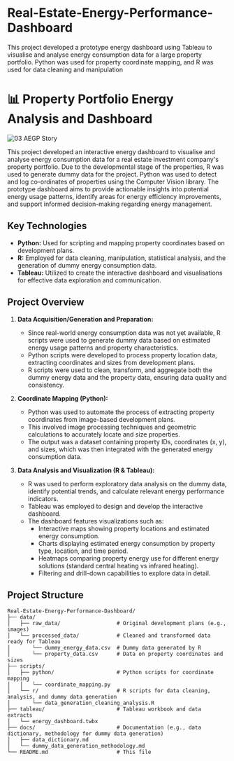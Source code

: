 # Real-Estate-Energy-Performance-Dashboard
This project developed a prototype energy dashboard using Tableau to visualise and analyse energy consumption data for a large property portfolio. Python was used for property coordinate mapping, and R was used for data cleaning and manipulation

# 📊 Property Portfolio Energy Analysis and Dashboard

![03 AEGP Story](https://github.com/user-attachments/assets/482d32ef-8190-49a0-bc71-e16ef1194814)

This project developed an interactive energy dashboard to visualise and analyse energy consumption data for a real estate investment company's property portfolio. Due to the developmental stage of the properties, R was used to generate dummy data for the project. Python was used to detect and log co-ordinates of properties using the Computer Vision library. The prototype dashboard aims to provide actionable insights into potential energy usage patterns, identify areas for energy efficiency improvements, and support informed decision-making regarding energy management.

## Key Technologies

* **Python:** Used for scripting and mapping property coordinates based on development plans.
* **R:** Employed for data cleaning, manipulation, statistical analysis, and the generation of dummy energy consumption data.
* **Tableau:** Utilized to create the interactive dashboard and visualisations for effective data exploration and communication.

## Project Overview

1.  **Data Acquisition/Generation and Preparation:**
    * Since real-world energy consumption data was not yet available, R scripts were used to generate dummy data based on estimated energy usage patterns and property characteristics.
    * Python scripts were developed to process property location data, extracting coordinates and sizes from development plans.
    * R scripts were used to clean, transform, and aggregate both the dummy energy data and the property data, ensuring data quality and consistency.

2.  **Coordinate Mapping (Python):**
    * Python was used to automate the process of extracting property coordinates from image-based development plans.
    * This involved image processing techniques and geometric calculations to accurately locate and size properties.
    * The output was a dataset containing property IDs, coordinates (x, y), and sizes, which was then integrated with the generated energy consumption data.

3.  **Data Analysis and Visualization (R & Tableau):**
    * R was used to perform exploratory data analysis on the dummy data, identify potential trends, and calculate relevant energy performance indicators.
    * Tableau was employed to design and develop the interactive dashboard.
    * The dashboard features visualizations such as:
        * Interactive maps showing property locations and estimated energy consumption.
        * Charts displaying estimated energy consumption by property type, location, and time period.
        * Heatmaps comparing property energy use for different energy solutions (standard central heating vs infrared heating).
        * Filtering and drill-down capabilities to explore data in detail.

## Project Structure

```
Real-Estate-Energy-Performance-Dashboard/
├── data/
│   ├── raw_data/                  # Original development plans (e.g., images)
│   └── processed_data/            # Cleaned and transformed data ready for Tableau
│       └── dummy_energy_data.csv  # Dummy data generated by R
│       └── property_data.csv      # Data on property coordinates and sizes
├── scripts/
│   ├── python/                    # Python scripts for coordinate mapping
│   │   └── coordinate_mapping.py
│   └── r/                         # R scripts for data cleaning, analysis, and dummy data generation
│       └── data_generation_cleaning_analysis.R
├── tableau/                       # Tableau workbook and data extracts
│   └── energy_dashboard.twbx
├── docs/                          # Documentation (e.g., data dictionary, methodology for dummy data generation)
│   ├── data_dictionary.md
│   └── dummy_data_generation_methodology.md
└── README.md                      # This file
```
